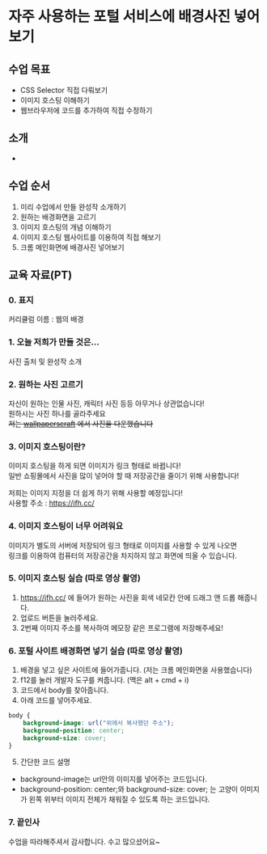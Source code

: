 # 자주 사용하는 포털 서비스에 배경사진 넣어보기

## 수업 목표

- CSS Selector 직접 다뤄보기
- 이미지 호스팅 이해하기
- 웹브라우저에 코드를 추가하여 직접 수정하기

## 소개

- 

## 수업 순서

1. 미리 수업에서 만들 완성작 소개하기
2. 원하는 배경화면을 고르기
3. 이미지 호스팅의 개념 이해하기
4. 이미지 호스팅 웹사이트를 이용하여 직접 해보기
5. 크롬 메인화면에 배경사진 넣어보기

## 교육 자료(PT)

### 0. 표지

커리큘럼 이름 : 웹의 배경

### 1. 오늘 저희가 만들 것은...

사진 출처 및 완성작 소개

### 2. 원하는 사진 고르기

자신이 원하는 인물 사진, 캐릭터 사진 등등 아무거나 상관없습니다!   
원하시는 사진 하나를 골라주세요   
~~저는 [wallpaperscraft](https://wallpaperscraft.com/) 에서 사진을 다운했습니다~~

### 3. 이미지 호스팅이란?

이미지 호스팅을 하게 되면 이미지가 링크 형태로 바뀝니다!    
일반 쇼핑몰에서 사진을 많이 넣어야 할 때 저장공간을 줄이기 위해 사용합니다!    
   
저희는 이미지 지정을 더 쉽게 하기 위해 사용할 예정입니다!    
사용할 주소 : https://ifh.cc/

### 4. 이미지 호스팅이 너무 어려워요

이미지가 별도의 서버에 저장되어 링크 형태로 이미지를 사용할 수 있게 나오면   
링크를 이용하여 컴퓨터의 저장공간을 차지하지 않고 화면에 띄울 수 있습니다.

### 5. 이미지 호스팅 실습 (따로 영상 촬영)

1. https://ifh.cc/ 에 들어가 원하는 사진을 회색 네모칸 안에 드래그 앤 드롭 해줍니다.
2. 업로드 버튼을 눌러주세요.
3. 2번째 이미지 주소를 복사하여 메모장 같은 프로그램에 저장해주세요!

### 6. 포털 사이트 배경화면 넣기 실습 (따로 영상 촬영)

1. 배경을 넣고 싶은 사이트에 들어가줍니다. (저는 크롬 메인화면을 사용했습니다)
2. f12를 눌러 개발자 도구를 켜줍니다. (맥은 alt + cmd + i)
3. 코드에서 body를 찾아줍니다.
4. 아래 코드를 넣어주세요.
```css
body {
    background-image: url("위에서 복사했던 주소");
    background-position: center;
    background-size: cover;
}
```
5. 간단한 코드 설명
- background-image는 url안의 이미지를 넣어주는 코드입니다.
- background-position: center;와 background-size: cover; 는 고양이 이미지가 왼쪽 위부터 이미지 전체가 채워질 수 있도록 하는 코드입니다.

### 7. 끝인사

수업을 따라해주셔서 감사합니다. 수고 많으셨어요~
